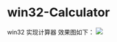 # win32-Calculator
win32 实现计算器
效果图如下：
<img src="http://github.com/ariescc/win32-calculator/raw/master/images/xiaoguotu.jpg">
